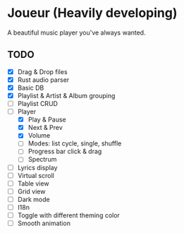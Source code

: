 # Joueur (Heavily developing)

A beautiful music player you've always wanted.

## TODO

* [x] Drag & Drop files
* [x] Rust audio parser
* [x] Basic DB 
* [x] Playlist & Artist & Album grouping
* [ ] Playlist CRUD
* [ ] Player
  * [x] Play & Pause
  * [x] Next & Prev
  * [x] Volume
  * [ ] Modes: list cycle, single, shuffle
  * [ ] Progress bar click & drag
  * [ ] Spectrum
* [ ] Lyrics display
* [ ] Virtual scroll
* [ ] Table view
* [ ] Grid view
* [ ] Dark mode
* [ ] I18n
* [ ] Toggle with different theming color
* [ ] Smooth animation